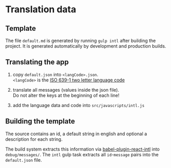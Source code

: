 # Translation data

## Template

The file `default.md` is generated by running `gulp intl` after building the project.
It is generated automatically by development and production builds.

## Translating the app

1. copy `default.json` into `<langCode>.json`.  
`<langCode>` is the [ISO 639-1  two letter language code](http://www.loc.gov/standards/iso639-2/php/code_list.php)

2. translate all messages (values inside the json file).  
Do not alter the keys at the beginning of each line!

3. add the language data and code into `src/javascripts/intl.js`

## Building the template
The source contains an id, a default string in english and optional a description for each string.

The build system extracts this information via [babel-plugin-react-intl](https://github.com/yahoo/babel-plugin-react-intl)
into `debug/messages/`.
The `intl` gulp task extracts all `id`-`message` pairs into the `default.json` file.
